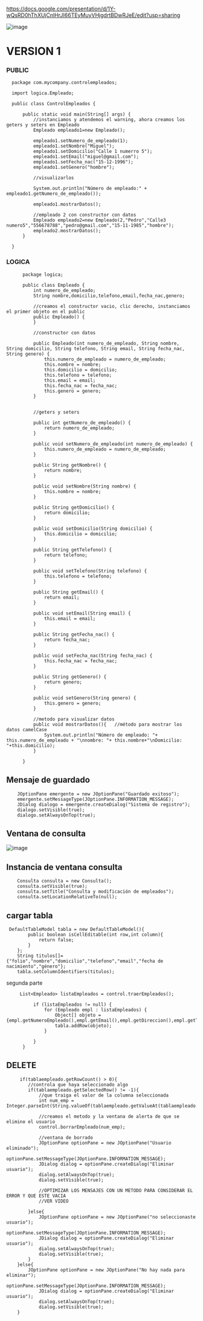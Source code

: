 https://docs.google.com/presentation/d/1Y-wQsRD0hThXUjCnlHrJI66TEyMuyVHjgdrtBDwRJeE/edit?usp=sharing

![image](https://github.com/escuelaDeCodigoMargaritaMaza/Java/assets/91554777/37fc62ac-a95d-4ede-be23-2708ff4e5adc)

# VERSION 1 

### PUBLIC
      package com.mycompany.controlempleados;
      
      import logica.Empleado;
      
      public class ControlEmpleados {
      
          public static void main(String[] args) {
              //instanciamos y atendemos el warning, ahora creamos los geters y seters en Empleado
              Empleado empleado1=new Empleado();
              
              empleado1.setNumero_de_empleado(1);
              empleado1.setNombre("Miguel");
              empleado1.setDomicilio("Calle 1 numerro 5");
              empleado1.setEmail("miguel@gmail.com");
              empleado1.setFecha_nac("15-12-1996");
              empleado1.setGenero("hombre");
              
              //visualizarlos
              
              System.out.println("Número de empleado:" + empleado1.getNumero_de_empleado());
              
              empleado1.mostrarDatos();
              
              //empleado 2 con constructor con datos
              Empleado empleado2=new Empleado(2,"Pedro","Calle3 numero5","556678788","pedro@gmail.com","15-11-1985","hombre");
              empleado2.mostrarDatos();
          }
      
      }

### LOGICA
          package logica;
          
          public class Empleado {
              int numero_de_empleado;
              String nombre,domicilio,telefono,email,fecha_nac,genero;
          
              //creamos el constructor vacio, clic derecho, instanciamos el primer objeto en el public
              public Empleado() {
              }
              
              //constructor con datos
          
              public Empleado(int numero_de_empleado, String nombre, String domicilio, String telefono, String email, String fecha_nac, String genero) {
                  this.numero_de_empleado = numero_de_empleado;
                  this.nombre = nombre;
                  this.domicilio = domicilio;
                  this.telefono = telefono;
                  this.email = email;
                  this.fecha_nac = fecha_nac;
                  this.genero = genero;
              }
              
              
              //geters y seters
          
              public int getNumero_de_empleado() {
                  return numero_de_empleado;
              }
          
              public void setNumero_de_empleado(int numero_de_empleado) {
                  this.numero_de_empleado = numero_de_empleado;
              }
          
              public String getNombre() {
                  return nombre;
              }
          
              public void setNombre(String nombre) {
                  this.nombre = nombre;
              }
          
              public String getDomicilio() {
                  return domicilio;
              }
          
              public void setDomicilio(String domicilio) {
                  this.domicilio = domicilio;
              }
          
              public String getTelefono() {
                  return telefono;
              }
          
              public void setTelefono(String telefono) {
                  this.telefono = telefono;
              }
          
              public String getEmail() {
                  return email;
              }
          
              public void setEmail(String email) {
                  this.email = email;
              }
          
              public String getFecha_nac() {
                  return fecha_nac;
              }
          
              public void setFecha_nac(String fecha_nac) {
                  this.fecha_nac = fecha_nac;
              }
          
              public String getGenero() {
                  return genero;
              }
          
              public void setGenero(String genero) {
                  this.genero = genero;
              }
              
              //metodo para visualizar datos
              public void mostrarDatos(){   //método para mostrar los datos camelCase
                  System.out.println("Número de empleado: "+ this.numero_de_empleado + "\nnombre: "+ this.nombre+"\nDomicilio: "+this.domicilio);
              }
              
          }

## Mensaje de guardado

        JOptionPane emergente = new JOptionPane("Guardado exitoso");
        emergente.setMessageType(JOptionPane.INFORMATION_MESSAGE);
        JDialog dialogo = emergente.createDialog("Sistema de registro");
        dialogo.setVisible(true);
        dialogo.setAlwaysOnTop(true);


## Ventana de consulta

![image](https://github.com/escuelaDeCodigoMargaritaMaza/Java/assets/91554777/159acebd-c382-4f3a-8065-e50bb98009b8)

## Instancia de ventana consulta

        Consulta consulta = new Consulta();
        consulta.setVisible(true);
        consulta.setTitle("Consulta y modificación de empleados");
        consulta.setLocationRelativeTo(null);
        
## cargar tabla

     DefaultTableModel tabla = new DefaultTableModel(){
            public boolean isCellEditable(int row,int column){
                return false;
            } 
        };
        String titulos[]={"folio","nombre","domicilio","telefono","email","fecha de nacimiento","género"};
        tabla.setColumnIdentifiers(titulos);
        

segunda parte

         List<Empleado> listaEmpleados = control.traerEmpleados();
              
              if (listaEmpleados != null) {
                  for (Empleado empl : listaEmpleados) {
                      Object[] objeto ={empl.getNumeroEmpleado(),empl.getEmail(),empl.getDireccion(),empl.getTelefono(),empl.getEmail(),empl.getNacimiento(),empl.getGenero()};
                      tabla.addRow(objeto);
                  }
                  
              }
          }


## DELETE

         if(tablaempleado.getRowCount() > 0){
            //controla que haya seleccionado algo
            if(tablaempleado.getSelectedRow() != -1){
                //que traiga el valor de la columna seleccionada
                int num_emp = Integer.parseInt(String.valueOf(tablaempleado.getValueAt(tablaempleado.getSelectedRow(),0)));
                
                //creamos el metodo y la ventana de alerta de que se elimino el usuario
                control.borrarEmpleado(num_emp);
                
                //ventana de borrado
                JOptionPane optionPane = new JOptionPane("Usuario eliminado");
                optionPane.setMessageType(JOptionPane.INFORMATION_MESSAGE);
                JDialog dialog = optionPane.createDialog("Eliminar usuario");   
                dialog.setAlwaysOnTop(true);
                dialog.setVisible(true);

                //OPTIMIZAR LOS MENSAJES CON UN METODO PARA CONSIDERAR EL ERROR Y QUE ESTE VACIA
                //VER VIDEO

            }else{
                JOptionPane optionPane = new JOptionPane("no seleccionaste usuario");
                optionPane.setMessageType(JOptionPane.INFORMATION_MESSAGE);
                JDialog dialog = optionPane.createDialog("Eliminar usuario");   
                dialog.setAlwaysOnTop(true);
                dialog.setVisible(true);
            }
        }else{
            JOptionPane optionPane = new JOptionPane("No hay nada para eliminar");
                optionPane.setMessageType(JOptionPane.INFORMATION_MESSAGE);
                JDialog dialog = optionPane.createDialog("Eliminar usuario");   
                dialog.setAlwaysOnTop(true);
                dialog.setVisible(true);
        }
  
